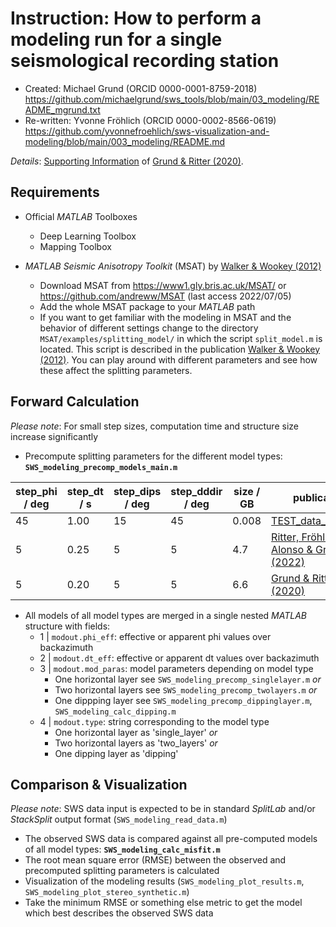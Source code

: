 # Instruction: How to perform a modeling run for a single seismological recording station

- Created: Michael Grund (ORCID 0000-0001-8759-2018)\
  https://github.com/michaelgrund/sws_tools/blob/main/03_modeling/README_mgrund.txt
- Re-written: Yvonne Fröhlich (ORCID 0000-0002-8566-0619)\
  https://github.com/yvonnefroehlich/sws-visualization-and-modeling/blob/main/003_modeling/README.md

_Details_: [Supporting Information](https://academic.oup.com/gji/article/223/3/1525/5893297#supplementary-data) of [Grund & Ritter (2020)](https://doi.org/10.1093/gji/ggaa388).


## Requirements

- Official _MATLAB_ Toolboxes
  - Deep Learning Toolbox
  - Mapping Toolbox

- _MATLAB Seismic Anisotropy Toolkit_ (MSAT) by [Walker & Wookey (2012)](https://doi.org/10.1016/j.cageo.2012.05.031)
  - Download MSAT from https://www1.gly.bris.ac.uk/MSAT/ or https://github.com/andreww/MSAT (last access 2022/07/05)
  - Add the whole MSAT package to your _MATLAB_ path
  - If you want to get familiar with the modeling in MSAT and the behavior of different settings
  change to the directory `MSAT/examples/splitting_model/` in which the script `split_model.m` is located.
  This script is described in the publication [Walker & Wookey (2012)](https://doi.org/10.1016/j.cageo.2012.05.031).
  You can play around with different parameters and see how these affect the splitting parameters.


## Forward Calculation

_Please note_: For small step sizes, computation time and structure size increase significantly

- Precompute splitting parameters for the different model types: **`SWS_modeling_precomp_models_main.m`**

|step_phi / deg|step_dt / s|step_dips / deg|step_dddir / deg|size / GB|publication|
|---|---|---|---|---|---|
|45 |1.00|15|45|0.008|[TEST_data_modeling](https://github.com/yvonnefroehlich/sws-visualization-and-modeling/tree/main/003_modeling/TEST_data_modeling)|
|5  |0.25|5 |5 |4.7  |[Ritter, Fröhlich, Sanz Alonso & Grund (2022)](https://doi.org/10.1007/s10950-022-10112-w)|
|5  |0.20|5 |5 |6.6  |[Grund & Ritter (2020)](https://doi.org/10.1093/gji/ggaa388)|

- All models of all model types are merged in a single nested _MATLAB_ structure with fields:
  - 1 | `modout.phi_eff`: effective or apparent phi values over backazimuth
  - 2 | `modout.dt_eff`: effective or apparent dt values over backazimuth
  - 3 | `modout.mod_paras`: model parameters depending on model type
    - One horizontal layer see `SWS_modeling_precomp_singlelayer.m` _or_
    - Two horizontal layers see `SWS_modeling_precomp_twolayers.m` _or_
    - One dippping layer see `SWS_modeling_precomp_dippinglayer.m`, `SWS_modeling_calc_dipping.m`
  - 4 | `modout.type`: string corresponding to the model type
    - One horizontal layer as 'single_layer' _or_
    - Two horizontal layers as 'two_layers' _or_
    - One dipping layer as 'dipping'

## Comparison & Visualization

_Please note_: SWS data input is expected to be in standard _SplitLab_ and/or _StackSplit_ output format (`SWS_modeling_read_data.m`)

- The observed SWS data is compared against all pre-computed models of all model types: **`SWS_modeling_calc_misfit.m`**
- The root mean square error (RMSE) between the observed and precomputed splitting parameters is calculated
- Visualization of the modeling results (`SWS_modeling_plot_results.m`, `SWS_modeling_plot_stereo_synthetic.m`)
- Take the minimum RMSE or something else metric to get the model which best describes the observed SWS data
